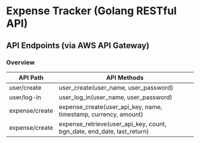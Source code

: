 # Expense Tracker (Golang RESTful API)


## API Endpoints (via AWS API Gateway)

### Overview 

| API Path       | API Methods                                                               |
| -------------- | ------------------------------------------------------------------------- |
| user/create    | user_create(user_name, user_password)                                     |
| user/log-in    | user_log_in(user_name, user_password)                                     |
| expense/create | expense_create(user_api_key, name, timestamp, currency, amount)           |
| expense/create | expense_retrieve(user_api_key, count, bgn_date, end_date, last_return)    |




